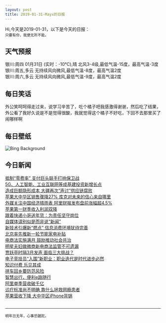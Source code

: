 ```yaml
---
layout: post
title: 2019-01-31-Mayx的日报
---
```


Hi,今天是2019-01-31，以下是今天的日报：<br><small>
只要有你，我便无所不能。</small><!--more-->
## 天气预报
银川:周四 01月31日 (实时：-10℃),晴 北风3-4级,最低气温-15度，最高气温-3度<br>银川:周五,多云 无持续风向微风,最低气温-8度，最高气温2度<br>银川:周六,多云 无持续风向微风,最低气温-9度，最高气温2度
## 每日笑话
外公笑呵呵得走过来，说学习辛苦了，吃个橘子吧我感激得谢谢，然后吃了结果，外公看了我好久说是不是觉得很酸，我就觉得这个橘子不好吃，下回不去那里买了闹哪样啊
## 每日壁纸
![Bing Background](https://cn.bing.com/az/hprichbg/rb/IcePalaceStPaul_EN-US4513563308_1920x1080.jpg "Landmark Center clock tower and Winter Carnival Ice Palace, St. Paul, Minnesota (© Joe Mamer Photography/Alamy)")
## 今日新闻

[抵制“零费率” 支付巨头联手打响保卫战](http://it.people.com.cn/n1/2019/0131/c1009-30600763.html)   
[5G、人工智能、工业互联网等成基建投资新增长点](http://it.people.com.cn/n1/2019/0131/c1009-30600809.html)   
[造成巨额隐形成本 大疆再次“声讨”供应链腐败](http://it.people.com.cn/n1/2019/0131/c1009-30600881.html)   
[苹果大中华区销售骤降27% 库克对未来的信心来自哪里](http://it.people.com.cn/n1/2019/0131/c1009-30600875.html)   
[外媒关注中国经济晴雨表 阿里财报发布盘前涨幅超4.5%](http://it.people.com.cn/n1/2019/0131/c1009-30600860.html)   
[苹果第一财季收入利润双降](http://it.people.com.cn/n1/2019/0131/c1009-30600759.html)   
[跟着快递小哥送年货：为责任坚守岗位](http://it.people.com.cn/n1/2019/0131/c1009-30600632.html)   
[自媒体请别似是而非说“新闻”](http://it.people.com.cn/n1/2019/0131/c1009-30600726.html)   
[新技术引爆新“燃点” 信息消费环境犹待完善](http://it.people.com.cn/n1/2019/0131/c1009-30600735.html)   
[北京率先推新一轮节能家电补贴](http://it.people.com.cn/n1/2019/0131/c1009-30600652.html)   
[电商法实施满月 鼓励推动社会共治](http://it.people.com.cn/n1/2019/0131/c1009-30600734.html)   
[明星夫妇做微商新电商法监管不可遗漏](http://it.people.com.cn/n1/2019/0131/c1009-30600711.html)   
[贾跃亭时隔3月发声 面临三大挑战？](http://it.people.com.cn/n1/2019/0131/c1009-30600710.html)   
[电子竞技员“入围”新职业：职业迭代是时代进步必然](http://it.people.com.cn/n1/2019/0131/c1009-30600685.html)   
[知识付费 乐见其成](http://it.people.com.cn/n1/2019/0131/c1009-30600667.html)   
[拼车回乡要防范风险](http://it.people.com.cn/n1/2019/0131/c1009-30600656.html)   
[智慧出行，便利e路随行](http://it.people.com.cn/n1/2019/0131/c1009-30600655.html)   
[阿里单季营收破千亿](http://it.people.com.cn/n1/2019/0131/c1009-30600640.html)   
[诊疗标准尚不明确 靠什么拯救网瘾患者](http://it.people.com.cn/n1/2019/0131/c1009-30600635.html)   
[苹果营收下降 大中华区iPhone背锅](http://it.people.com.cn/n1/2019/0131/c1009-30600576.html)   
<br />

***

<small>明年岂无年，心事恐蹉跎。</small>

